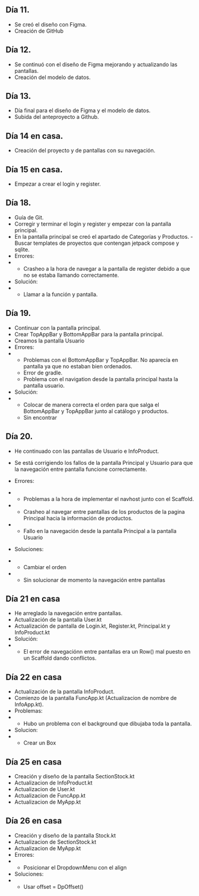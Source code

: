 ## Día 11.
- Se creó el diseño con Figma.
- Creación de GitHub

## Día 12.
- Se continuó con el diseño de Figma mejorando y actualizando las pantallas.
- Creación del modelo de datos.

## Día 13.
- Día final para el diseño de Figma y el modelo de datos.
- Subida del anteproyecto a Github.

## Día 14 en casa.
- Creación del proyecto y de pantallas con su navegación.

## Día 15 en casa.
- Empezar a crear el login y register.

## Día 18.
- Guía de Git.
- Corregir y terminar el login y register y empezar con la pantalla principal.
- En la pantalla principal se creó el apartado de Categorías y Productos.
 -Buscar templates de proyectos que contengan jetpack compose y sqlite.
- Errores:
- - Crasheo a la hora de navegar a la pantalla de register debido a que no se estaba llamando correctamente.
- Solución:
- - Llamar a la función y pantalla.

## Día 19.
- Continuar con la pantalla principal.
- Crear TopAppBar y BottomAppBar para la pantalla principal.
- Creamos la pantalla Usuario
- Errores:
- - Problemas con el BottomAppBar y TopAppBar. No aparecía en pantalla ya que no estaban bien ordenados.
  -  Error de gradle.
  -   Problema con el navigation desde la pantalla principal hasta la pantalla usuario.
- Solución:
- - Colocar de manera correcta el orden para que salga el BottomAppBar y TopAppBar junto al catálogo y productos.
  - Sin encontrar

## Día 20.
- He continuado con las pantallas de Usuario e InfoProduct.
- Se está corrigiendo los fallos de la pantalla Principal y Usuario para que la navegación entre pantalla funcione correctamente.
- Errores:
- - Problemas a la hora de implementar el navhost junto con el Scaffold.
- - Crasheo al navegar entre pantallas de los productos de la pagina Principal hacia la información de productos.
- - Fallo en la navegación desde la pantalla Principal a la pantalla Usuario

- Soluciones:
- - Cambiar el orden
- - Sin solucionar de momento la navegación entre pantallas

 ## Día 21 en casa
 - He arreglado la navegación entre pantallas.
 - Actualización de la pantalla User.kt
 - Actualización de pantalla de Login.kt, Register.kt, Principal.kt y InfoProduct.kt
 - Solución:
 - - El error de navegaciónn entre pantallas era un Row() mal puesto en un Scaffold dando conflictos.
  
## Día 22 en casa
- Actualización de la pantalla InfoProduct.
- Comienzo de la pantalla FuncApp.kt (Actualizacion de nombre de InfoApp.kt).
- Problemas:
-  - Hubo un problema con el background que dibujaba toda la pantalla.
- Solucion:
-  - Crear un Box

## Día 25 en casa
- Creación y diseño de la pantalla SectionStock.kt 
- Actualizacion de InfoProduct.kt
- Actualizacion de User.kt
- Actualizacion de FuncApp.kt
- Actualizacion de MyApp.kt

## Día 26 en casa
- Creación y diseño de la pantalla Stock.kt
- Actualizacion de SectionStock.kt
- Actualizacion de MyApp.kt
- Errores:
-  - Posicionar el DropdownMenu con el align
- Soluciones:
-  - Usar offset = DpOffset()
